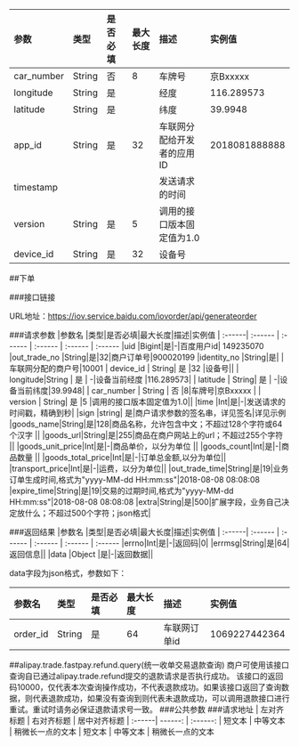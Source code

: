 

| 参数 | 类型 | 是否必填|最大长度|描述|实例值
| :------| :------ | :------ | :------ | :------ | :------ 
| car_number | String | 否 |8|车牌号|京Bxxxxx |
| longitude|String | 是 | |经度 |116.289573|
| latitude | String| 是 | |纬度|39.9948|
| app_id | String| 是 | 32|车联网分配给开发者的应用ID|2018081888888|
| timestamp | |  | |发送请求的时间||
| version | String| 是 |5 |调用的接口版本固定值为1.0||
| device_id | String| 是 |32 |设备号||





##下单

###接口链接

URL地址：https://iov.service.baidu.com/iovorder/api/generateorder

###请求参数
 |参数名 |类型|是否必填|最大长度|描述|实例值
| :------| :------ | :------ | :------ | :------ | :------ 
 |uid |Bigint|是|-|百度用户id| 149235070
 |out_trade_no |String|是|32|商户订单号|900020199
 |identity_no  |String|是| |车联网分配的商户号|10001
 | device_id | String| 是 |32 |设备号||
 | longitude|String | 是 | -|设备当前经度 |116.289573|
 | latitude | String| 是 | -|设备当前纬度|39.9948|
 | car_number | String | 否 |8|车牌号|京Bxxxxx |
 | version | String| 是 |5 |调用的接口版本固定值为1.0||
 |time |Int|是|-|发送请求的时间戳，精确到秒|
 |sign |string| 是|商户请求参数的签名串，详见签名|详见示例
|goods_name|String|是|128|商品名称，允许包含中文；不超过128个字符或64个汉字 ||
|goods_url|String|是|255|商品在商户网站上的url；不超过255个字符 ||
|goods_unit_price|Int|是|-|商品单价，以分为单位 ||
|goods_count|Int|是|-|商品数量 ||
|goods_total_price|Int|是|-|订单总金额,以分为单位||
|transport_price|Int|是|-|运费，以分为单位||
|out_trade_time|String|是|19|业务订单生成时间,格式为"yyyy-MM-dd HH:mm:ss"|2018-08-08 08:08:08
|expire_time|String|是|19|交易的过期时间,格式为"yyyy-MM-dd HH:mm:ss"|2018-08-08 08:08:08
|extra|String|是|500|扩展字段，业务自己决定放什么；不超过500个字符；json格式|


 ###返回结果
|参数名 |类型|是否必填|最大长度|描述|实例值
| :------| :------ | :------ | :------ | :------ | :------
 |errno|Int|是|-|返回码|0|
 |errmsg|String|是|64|返回信息|| 
 |data |Object |是|-|返回数据||

 data字段为json格式，参数如下：
 
|参数名 |类型|是否必填|最大长度|描述|实例值
| :------| :------ | :------ | :------ | :------ | :------
| order_id |String|是|64| 车联网订单id|1069227442364|
 
 
 
 




##alipay.trade.fastpay.refund.query(统一收单交易退款查询)
商户可使用该接口查询自已通过alipay.trade.refund提交的退款请求是否执行成功。 该接口的返回码10000，仅代表本次查询操作成功，不代表退款成功。如果该接口返回了查询数据，则代表退款成功，如果没有查询到则代表未退款成功，可以调用退款接口进行重试。重试时请务必保证退款请求号一致。
###公共参数
###请求地址
| 左对齐标题 | 右对齐标题 | 居中对齐标题 
| :------| ------: | :------: 
| 短文本 | 中等文本 | 稍微长一点的文本 
| 短文本 | 中等文本 | 稍微长一点的文本 



